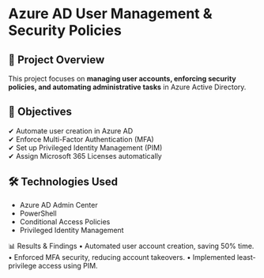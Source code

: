 # Azure AD User Management & Security Policies

## 📌 Project Overview  
This project focuses on **managing user accounts, enforcing security policies, and automating administrative tasks** in Azure Active Directory.

## 🎯 Objectives  
✔ Automate user creation in Azure AD  
✔ Enforce Multi-Factor Authentication (MFA)  
✔ Set up Privileged Identity Management (PIM)  
✔ Assign Microsoft 365 Licenses automatically  

## 🛠 Technologies Used  
- Azure AD Admin Center  
- PowerShell  
- Conditional Access Policies  
- Privileged Identity Management  


📊 Results & Findings
	•	Automated user account creation, saving 50% time.
	•	Enforced MFA security, reducing account takeovers.
	•	Implemented least-privilege access using PIM.
